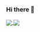 ### Hi there 👋

<!--
**Duniaalkilany/Duniaalkilany** is a ✨ _special_ ✨ repository because its `README.md` (this file) appears on your GitHub profile.

Here are some ideas to get you started:

- 🔭 I’m currently working on ...
- 🌱 I’m currently learning ...
- 👯 I’m looking to collaborate on ...
- 🤔 I’m looking for help with ...
- 💬 Ask me about ...
- 📫 How to reach me: ...
- 😄 Pronouns: ...
- ⚡ Fun fact: ...
-->

<a href="https://github.com/Duniaalkilany/github-readme-stats">
  <img align="center" src="https://github-readme-stats.vercel.app/api/pin/?username=Duniaalkilany&repo=github-readme-stats" />
</a>

<a href="https://github.com/Duniaalkilany/github-readme-stats">
  <img align="center" src="https://github-readme-stats.vercel.app/api/top-langs/?username=Duniaalkilany&langs_count=8)](https://github.com/Duniaalkilany/github-readme-stats" />
</a>









